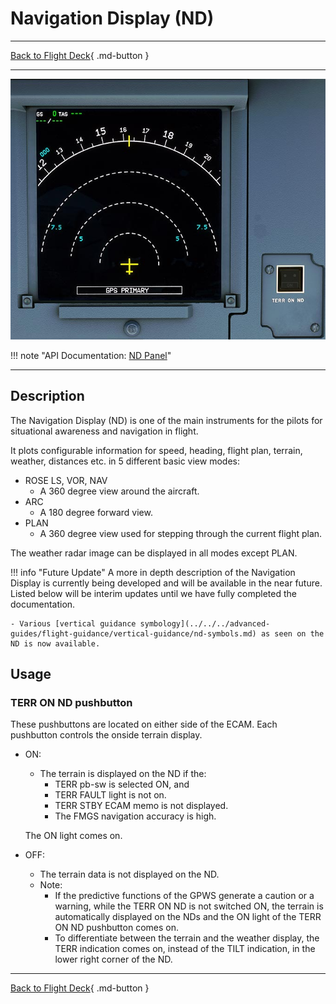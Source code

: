 # Navigation Display (ND)

---

[Back to Flight Deck](../index.md){ .md-button }

---

![Navigation Display](../../../assets/a32nx-briefing/front/nd.jpg "Navigation Display")

!!! note "API Documentation: [ND Panel](../../../../fbw-a32nx/a32nx-api/a32nx-flightdeck-api.md#terr-on-nd)"

---

## Description

The Navigation Display (ND) is one of the main instruments for the pilots for situational awareness and navigation in flight.

It plots configurable information for speed, heading, flight plan, terrain, weather, distances etc. in 5 different basic view modes:

- ROSE LS, VOR, NAV
    - A 360 degree view around the aircraft.
- ARC
    - A 180 degree forward view.
- PLAN
    - A 360 degree view used for stepping through the current flight plan.

The weather radar image can be displayed in all modes except PLAN.

<!-- TODO: UPDATE -->
!!! info "Future Update"
    A more in depth description of the Navigation Display is currently being developed and will be available in the near future. Listed below will be interim updates until we have fully completed the documentation.

    - Various [vertical guidance symbology](../../../advanced-guides/flight-guidance/vertical-guidance/nd-symbols.md) as seen on the ND is now available.

## Usage

### TERR ON ND pushbutton

These pushbuttons are located on either side of the ECAM. Each pushbutton controls the onside terrain display.

- ON:
    - The terrain is displayed on the ND if the:
        - TERR pb-sw is selected ON, and
        - TERR FAULT light is not on.
        - TERR STBY ECAM memo is not displayed.
        - The FMGS navigation accuracy is high.

    The ON light comes on.

- OFF:
    - The terrain data is not displayed on the ND.
    - Note:
        - If the predictive functions of the GPWS generate a caution or a warning, while the TERR ON ND is not switched ON, the terrain is automatically displayed on the NDs and the ON light of the TERR ON ND pushbutton comes on.
        - To differentiate between the terrain and the weather display, the TERR indication comes on, instead of the TILT indication, in the lower right corner of the ND.

---

[Back to Flight Deck](../index.md){ .md-button }



